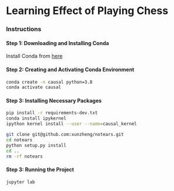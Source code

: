 # Learning Effect of Playing Chess


### Instructions 

#### Step 1: Downloading and Installing Conda

Install Conda from [here](https://docs.conda.io/projects/conda/en/latest/user-guide/install/index.html)


#### Step 2: Creating and Activating Conda Environment

```bash
conda create -n causal python=3.8
conda activate causal
```

#### Step 3: Installing Necessary Packages

```bash
pip install -r requirements-dev.txt
conda install ipykernel
ipython kernel install --user --name=causal_kernel
```

```bash
git clone git@github.com:xunzheng/notears.git
cd notears
python setup.py install
cd ..
rm -rf notears
```



#### Step 3: Running the Project

```bash
jupyter lab
```
